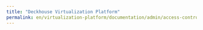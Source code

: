```yaml
---
title: "Deckhouse Virtualization Platform"
permalink: en/virtualization-platform/documentation/admin/access-control/access.html
---
```

